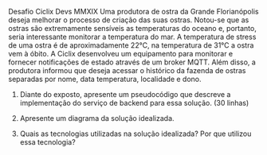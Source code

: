 Desafio Ciclix Devs MMXIX
Uma produtora de ostra da Grande Florianópolis deseja melhorar o processo de criação das suas
ostras. Notou-se que as ostras são extremamente sensíveis as temperaturas do oceano e, portanto,
seria interessante monitorar a temperatura do mar. A temperatura de stress de uma ostra é de
aproximadamente 22°C, na temperatura de 31°C a ostra vem à óbito. A Ciclix desenvolveu um
equipamento para monitorar e fornecer notificações de estado através de um broker MQTT. Além
disso, a produtora informou que deseja acessar o histórico da fazenda de ostras separadas por
nome, data temperatura, localidade e dono.

1) Diante do exposto, apresente um pseudocódigo que descreve a implementação do serviço de
backend para essa solução. (30 linhas)

2) Apresente um diagrama da solução idealizada.

3) Quais as tecnologias utilizadas na solução idealizada? Por que utilizou essa tecnologia? 
